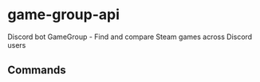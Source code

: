 # game-group-api
Discord bot GameGroup - Find and compare Steam games across Discord users

## Commands